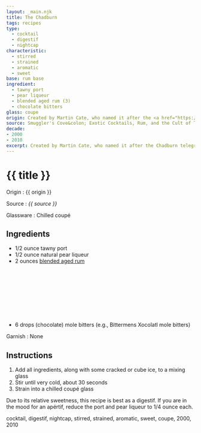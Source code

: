 ```yaml
---
layout: _main.njk
title: The Chadburn
tags: recipes
type:
  - cocktail
  - digestif
  - nightcap
characteristic:
  - stirred
  - strained
  - aromatic
  - sweet
base: rum base
ingredient:
  - tawny port
  - pear liqueur
  - blended aged rum (3)
  - chocolate bitters
glass: coupe
origin: Created by Martin Cate, who named it after the <a href="https://en.wikipedia.org/wiki/Engine_order_telegraph" target="_blank" rel="external noopener">Chadburn telegraph</a>.
source: Smuggler's Cove&colon; Exotic Cocktails, Rum, and the Cult of Tiki
decade:
- 2000
- 2010
excerpt: Created by Martin Cate, who named it after the Chadburn telegraph.
---
```

<!-- markdownlint-disable MD025 -->
# {{ title }}
<!-- markdownlint-enable MD025 -->

Origin
  : {{ origin }}

Source
  : <cite><span data-pagefind-filter="Source">{{ source }}</span></cite>

Glassware
  : Chilled coupé

## Ingredients

* 1/2 ounce tawny port
* 1/2 ounce natural pear liqueur
* 2 ounces [blended aged rum](/rums/05-rum-blended-aged/)<icon-l space="1em" class="bigger" label="(3)"><span class="with-icon"><svg class="icon"><use href="/assets/images/icons/circle-3.svg#circle-3"></use></svg></span></icon-l>
* 6 drops (chocolate) mole bitters (e.g., Bittermens Xocolatl mole bitters)

Garnish
  : <span data-pagefind-filter="Garnish">None</span>

## Instructions

1. Add all ingredients, along with some cracked or cube ice, to a mixing glass
2. Stir until very cold, about 30 seconds
3. Strain into a chilled coupé glass

<tiki-callout type="tip">

  Due to its relative sweetness, this recipe is best as a digestif. If you are in the mood for an apértif, reduce the port and pear liqueur to 1/4 ounce each.

</tiki-callout>

<div
  data-cat[0]="Drink"
  data-type[0]="Cocktail"
  data-type[1]="Digestif"
  data-type[2]="Nightcap"
  data-char[0]="Stirred"
  data-char[1]="Strained"
  data-char[2]="Aromatic"
  data-char[3]="Sweet"
  data-origin[0]="Martin Cate"
  data-base[0]="Rum/Cane spirits"
  data-ingredient[0]="Port wine, tawny"
  data-ingredient[1]="Pear liqueur"
  data-ingredient[2]="Blended aged rum [3]"
  data-ingredient[3]="Bittermens Xocolatl mole bitters"
  data-ingredient[4]="Chocolate bitters"
  data-ingredient[5]="mole bitters"
  data-glass[0]="Coupé"
  data-decade[0]="2000"
  data-decade[1]="2010"
  data-pagefind-filter="
    Category[data-cat[0]],
    Type[data-type[0]],
    Type[data-type[1]],
    Type[data-type[2]],
    Characteristic[data-char[0]],
    Characteristic[data-char[1]],
    Characteristic[data-char[2]],
    Characteristic[data-char[3]],
    Origin[data-origin[0]],
    Base[data-base[0]],
    Ingredient[data-ingredient[0]],
    Ingredient[data-ingredient[1]],
    Ingredient[data-ingredient[2]],
    Ingredient[data-ingredient[3]],
    Ingredient[data-ingredient[4]],
    Ingredient[data-ingredient[5]],
    Glassware[data-glass[0]],
    Decade[data-decade[0]],
    Decade[data-decade[1]]
  "
>
</div>

<div class="keywords" aria-hidden>cocktail, digestif, nightcap, stirred, strained, aromatic, sweet, coupe, 2000, 2010</div>
